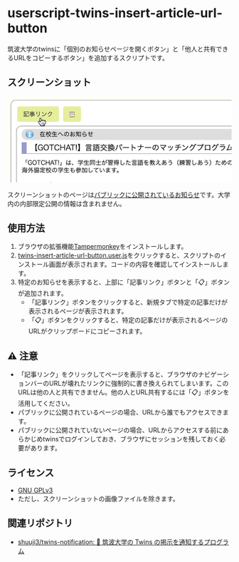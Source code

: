 # userscript-twins-insert-article-url-button

筑波大学のtwinsに「個別のお知らせページを開くボタン」と「他人と共有できるURLをコピーするボタン」を追加するスクリプトです。

## スクリーンショット

![screenshot](screenshot.png)

スクリーンショットのページは[パブリックに公開されているお知らせ](https://twins.tsukuba.ac.jp/campusweb/campussquare.do?_flowId=POW1200000-flow&_campus_new_portal=true&_action_id=displayPortletRequest&calledFlow=keiji&keijitype=4&genrecd=281&seqNo=2052)です。大学内の内部限定公開の情報は含まれません。

## 使用方法

1. ブラウザの拡張機能[Tampermonkey](https://www.tampermonkey.net/)をインストールします。
1. [twins-insert-article-url-button.user.js](https://github.com/shuuji3/userscript-twins-insert-article-url-button/raw/main/twins-insert-article-url-button.user.js)をクリックすると、スクリプトのインストール画面が表示されます。コードの内容を確認してインストールします。
1. 特定のお知らせを表示すると、上部に「記事リンク」ボタンと「📋」ボタンが追加されます。
    - 「記事リンク」ボタンをクリックすると、新規タブで特定の記事だけが表示されるページが表示されます。
    - 「📋」ボタンをクリックすると、特定の記事だけが表示されるページのURLがクリップボードにコピーされます。

## ⚠ 注意

- 「記事リンク」をクリックしてページを表示すると、ブラウザのナビゲーションバーのURLが壊れたリンクに強制的に書き換えられてしまいます。このURLは他の人と共有できません。他の人とURL共有するには「📋」ボタンを活用してください。
- パブリックに公開されているページの場合、URLから誰でもアクセスできます。
- パブリックに公開されていないページの場合、URLからアクセスする前にあらかじめtwinsでログインしておき、ブラウザにセッションを残しておく必要があります。

## ライセンス

- [GNU GPLv3](https://www.gnu.org/licenses/gpl-3.0.ja.html)
- ただし、スクリーンショットの画像ファイルを除きます。

## 関連リポジトリ

- [shuuji3/twins-notification: 📡 筑波大学の Twins の掲示を通知するプログラム](https://github.com/shuuji3/twins-notification)
